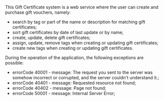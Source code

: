 
This Gift Certificate system is a web service where the user can create and purchase gift vouchers, namely:
- search by tag or part of the name or description for matching gift certificates;
- sort gift certificates by date of last update or by name;
- create, update, delete gift certificates;
- assign, update, remove tags when creating or updating gift certificates;
- create new tags when creating or updating gift certificates.

During the operation of the application, the following exceptions are possible:
- errorCode 40001 - message: The request you sent to the server was somehow incorrect or corrupted, and the server couldn't understand it.;
- errorCode 40401 - message: Requested resource not found;
- errorCode 40402 - message: Page not found;
- errorCode 50001 - message: Internal Server Error;